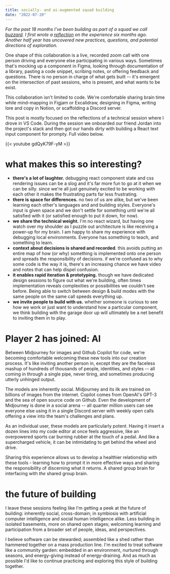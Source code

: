 ```yaml
---
title: socially- and ai-augmented squad building
date: "2022-07-20"
---
```


*For the past 18 months I've been building as part of a squad we call [buzzard](https://buzzard.life). I first wrote a [reflection](https://jon.bo/posts/squad) on the experience six months ago. Another half year has uncovered new practices, questions, and potential directions of exploration.* 

One shape of this collaboration is a live, recorded zoom call with one person driving and everyone else participating in various ways. Sometimes that's mocking up a component in Figma, looking through documentation of a library, pasting a code snippet, scribing notes, or offering feedback and questions. There is no person in charge of what gets built -- it's emergent on the intersection of past sessions, who is present, and what wants to be exist.

This collaboration isn't limited to code. We're comfortable sharing brain time while mind-mapping in Figjam or Excalidraw, designing in Figma, writing lore and copy in Notion, or scaffolding a Discord server. 

This post is mostly focused on the reflections of a technical session where I drove in VS Code. During the session we onboarded our friend Jordan into the project's stack and then got our hands dirty with building a React text input component for prompty. Full video below.

{{< youtube gdQyK79F-yM >}}

# what makes this so interesting?

- **there's a lot of laughter.** debugging react component state and css rendering issues can be a slog and it's far more fun to go at it when we can be silly. since we're all just genuinely excited to be working with each other it makes the frustrating parts far less frustrating. 
- **there is space for differences.** no two of us are alike, but we've been learning each other's languages and and building styles. Everyone's input is given space and we don't settle for something until we're all satisfied with it (or satisfied enough to put it down, for now).
- **we share the technical weight.** I'm no react wizard, but having one watch over my shoulder as I puzzle out architecture is like receiving a power-up for my brain. I am happy to share my experience with debugging local environments. Everyone has something to teach, and something to learn. 
- **context about decisions is shared and recorded**. this avoids putting an entire map of how (or why) something is implemented onto one person and spreads the responsibility of decisions. if we're confused as to why some code is the way it is, there's an increasing chance we have video and notes that can help dispel confusion. 
- **it enables rapid iteration & prototyping.** though we have dedicated design sessions to figure out what we're building, often times implementation reveals complexities or possibilities we couldn't see before. Being able to switch between design & build modes with the same people on the same call speeds everything up. 
- **we invite people to build with us.** whether someone is curious to see how we work or just want to understand how a particular component, we think building with the garage door up will ultimately be a net benefit to inviting them in to play.

# Player 2 has joined: AI

Between Midjourney for images and Github Copilot for code, we're becoming  comfortable welcoming these new tools into our creation process. It's like inviting another person in, except they are the faceless mashup of hundreds of thousands of people, identities, and styles -- all coming in through a single pipe, never tiring, and sometimes producing utterly unhinged output. 

The models are inherently social. Midjourney and its ilk are trained on billions of images from the internet. Copilot comes from OpenAI's GPT-3 and the sea of open source code on Github. Even the development of Midjourney is done in a social arena -- all quarter million users can see everyone else using it in a single Discord server with weekly open calls offering a view into the team's challenges and plans. 

As an individual user, these models are particularly potent. Having it insert a dozen lines into my code editor at once feels aggressive, like an overpowered sports car burning rubber at the touch of a pedal. And like a supercharged vehicle, it can be intimidating to get behind the wheel and drive. 

Sharing this experience allows us to develop a healthier relationship with these tools - learning how to prompt it in more effective ways and sharing the responsibility of discerning what it returns. A shared group brain for interfacing with *the* shared group brain. 

# the future of building

I leave these sessions feeling like I'm getting a peek at the future of building: inherently social, cross-domain; in symbiosis with artificial computer intelligence and social human intelligence alike. Less building in isolated basements, more on shared open stages; welcoming learning and participation from a broader set of people, ideas, and perspectives. 

I believe software can be stewarded; assembled like a shed rather than hammered together on a mass production line. I'm excited to treat software like a community garden: embedded in an environment, nurtured through seasons, and energy-giving instead of energy-draining. And as much as possible I'd like to continue practicing and exploring this style of building together. 